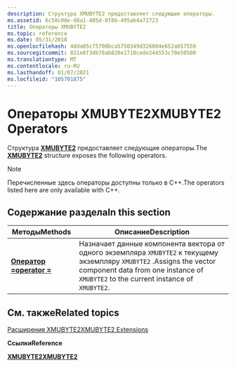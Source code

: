 ```yaml
---
description: Структура XMUBYTE2 предоставляет следующие операторы.
ms.assetid: 6c58c08e-d8a1-405d-8f86-495ab4a72723
title: Операторы XMUBYTE2
ms.topic: reference
ms.date: 05/31/2018
ms.openlocfilehash: 4dda05c75700bca5750349d326004e652a657559
ms.sourcegitcommit: 831e8f3db78ab820e1710cede244553c70e50500
ms.translationtype: MT
ms.contentlocale: ru-RU
ms.lasthandoff: 01/07/2021
ms.locfileid: "105701875"
---
```

# <a name="xmubyte2-operators"></a><span data-ttu-id="3d7b2-103">Операторы XMUBYTE2</span><span class="sxs-lookup"><span data-stu-id="3d7b2-103">XMUBYTE2 Operators</span></span>

<span data-ttu-id="3d7b2-104">Структура [**XMUBYTE2**](/windows/desktop/api/DirectXPackedVector/ns-directxpackedvector-xmubyte2) предоставляет следующие операторы.</span><span class="sxs-lookup"><span data-stu-id="3d7b2-104">The [**XMUBYTE2**](/windows/desktop/api/DirectXPackedVector/ns-directxpackedvector-xmubyte2) structure exposes the following operators.</span></span>

> [!Note]  
> <span data-ttu-id="3d7b2-105">Перечисленные здесь операторы доступны только в C++.</span><span class="sxs-lookup"><span data-stu-id="3d7b2-105">The operators listed here are only available with C++.</span></span>

 

## <a name="in-this-section"></a><span data-ttu-id="3d7b2-106">Содержание раздела</span><span class="sxs-lookup"><span data-stu-id="3d7b2-106">In this section</span></span>



| <span data-ttu-id="3d7b2-107">Методы</span><span class="sxs-lookup"><span data-stu-id="3d7b2-107">Methods</span></span>                                               | <span data-ttu-id="3d7b2-108">Описание</span><span class="sxs-lookup"><span data-stu-id="3d7b2-108">Description</span></span>                                                                                                         |
|-------------------------------------------------------|---------------------------------------------------------------------------------------------------------------------|
| [<span data-ttu-id="3d7b2-109">**Оператор =**</span><span class="sxs-lookup"><span data-stu-id="3d7b2-109">**operator =**</span></span>](/windows/win32/api/directxpackedvector/nf-directxpackedvector-xmubyte2-operator-assign)<br/> | <span data-ttu-id="3d7b2-110">Назначает данные компонента вектора от одного экземпляра `XMUBYTE2` к текущему экземпляру `XMUBYTE2` .</span><span class="sxs-lookup"><span data-stu-id="3d7b2-110">Assigns the vector component data from one instance of `XMUBYTE2` to the current instance of `XMUBYTE2`.</span></span><br/> |



 

## <a name="related-topics"></a><span data-ttu-id="3d7b2-111">См. также</span><span class="sxs-lookup"><span data-stu-id="3d7b2-111">Related topics</span></span>

<dl> <dt>

[<span data-ttu-id="3d7b2-112">Расширения XMUBYTE2</span><span class="sxs-lookup"><span data-stu-id="3d7b2-112">XMUBYTE2 Extensions</span></span>](ovw-xmubyte2-extensions.md)
</dt> <dt>

<span data-ttu-id="3d7b2-113">**Ссылки**</span><span class="sxs-lookup"><span data-stu-id="3d7b2-113">**Reference**</span></span>
</dt> <dt>

[<span data-ttu-id="3d7b2-114">**XMUBYTE2**</span><span class="sxs-lookup"><span data-stu-id="3d7b2-114">**XMUBYTE2**</span></span>](/windows/desktop/api/DirectXPackedVector/ns-directxpackedvector-xmubyte2)
</dt> </dl>

 

 
